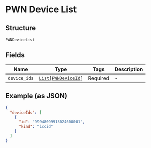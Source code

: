 
# PWN Device List

## Structure

`PWNDeviceList`

## Fields

| Name | Type | Tags | Description |
|  --- | --- | --- | --- |
| `device_ids` | [`List[PWNDeviceId]`](../../doc/models/pwn-device-id.md) | Required | - |

## Example (as JSON)

```json
{
  "deviceIds": [
    {
      "id": "99948099913024600001",
      "kind": "iccid"
    }
  ]
}
```

